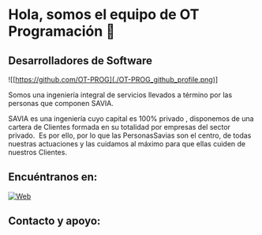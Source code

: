# Hola, somos el equipo de OT Programación 👋
## Desarrolladores de Software 
![[https://github.com/OT-PROG](./OT-PROG_github_profile.png)]

Somos una ingeniería integral de servicios llevados a término por las personas que componen SAVIA.

SAVIA es una ingeniería cuyo capital es 100% privado , disponemos de una cartera de Clientes formada en su totalidad por empresas del sector privado.
‍
Es por ello, por lo que las PersonasSavias son el centro, de todas nuestras actuaciones y las cuidamos al máximo para que ellas cuiden de nuestros Clientes.

## Encuéntranos en:

[![Web](https://cdn.prod.website-files.com/62a954c66356c918f6542a74/65bb9b78a97183692bf57d93_Savia_Home.jpg)](https://www.gruposavia.eu/)

## Contacto y apoyo:


